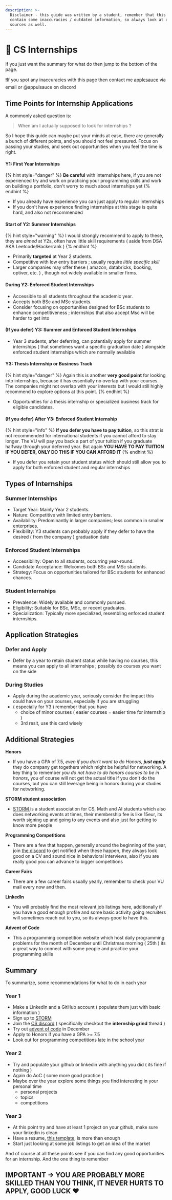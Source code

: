 ```yaml
---
description: >-
  Disclaimer - this guide was written by a student, remember that this might
  contain some inaccuracies / outdated information, so always look at official
  sources as well.
---
```


# 🎒 CS Internships

If you just want the summary for what do then jump to the bottom of the page.

:exclamation:If you spot any inaccuracies with this page then contact me [applesauce](https://app.gitbook.com/u/L19izUT6YgUOFOnMZwFzK7JLKw13 "mention") via email or @appulsauce on discord

## Time Points for Internship Applications

A commonly asked question is:&#x20;

> When am I actually supposed to look for internships ?&#x20;

So I hope this guide can maybe put your minds at ease, there are generally a bunch of different points, and you should not feel pressured. Focus on passing your studies, and seek out opportunities when you feel the time is right.

#### Y1: First Year Internships

{% hint style="danger" %}
**Be careful** with internships here, if you are not experienced try and work on practicing your programming skills and work on building a portfolio, don't worry to much about internships yet
{% endhint %}

* If you already have experience you can just apply to regular internships&#x20;
* If you don't have experience finding internships at this stage is quite hard, and also not recommended

#### Start of Y2: Summer Internships&#x20;

{% hint style="warning" %}
I would strongly recommend to apply to these, they are _aimed_ at Y2s, often have little skill requirements ( aside from DSA AKA Leetcode/Hackerrank )
{% endhint %}

* Primarily **targeted** at Year 2 students.
* Competitive with low entry barriers ; usually require _little specific skill_
* Larger companies may offer these ( amazon, databricks, booking, optiver, etc. ) , though not widely available in smaller firms.

#### During Y2: Enforced Student Internships

* Accessible to all students throughout the academic year.
* Accepts both BSc and MSc students.
* Consider focusing on opportunities designed for BSc students to enhance competitiveness ; internships that also accept Msc will be harder to get into

#### (If you defer) Y3: Summer and Enforced Student Internships

* Year 3 students, after deferring, can potentially apply for summer internships ( that sometimes want a specific graduation date )  alongside enforced student internships which are normally available

#### Y3: Thesis Internship or Business Track

{% hint style="danger" %}
Again this is another **very good point** for looking into internships, because it has essentially no overlap with your courses. The companies might not overlap with your interests but I would still highly recommend to explore options at this point.
{% endhint %}

* Opportunities for a thesis internship or specialized business track for eligible candidates.

#### (If you defer) After Y3: Enforced Student Internship

{% hint style="info" %}
**If you defer you have to pay tuition**, so this strat is not recommended for international students if you cannot afford to stay longer. The VU will pay you back a part of your tuition if you graduate halfway through your deferred year. But again **YOU HAVE TO PAY TUITION IF YOU DEFER, ONLY DO THIS IF YOU CAN AFFORD IT**
{% endhint %}

* If you defer you retain your student status which should still allow you to apply for both enforced student and regular internships

## Types of Internships

### Summer Internships

* Target Year: Mainly Year 2 students.
* Nature: Competitive with limited entry barriers.
* Availability: Predominantly in larger companies; less common in smaller enterprises.
* Flexibility: Y3 students can probably apply if they defer to have the desired ( from the company ) graduation date&#x20;

### Enforced Student Internships

* Accessibility: Open to all students, occurring year-round.
* Candidate Acceptance: Welcomes both BSc and MSc students.
* Strategy: Focus on opportunities tailored for BSc students for enhanced chances.

### Student Internships

* Prevalence: Widely available and commonly pursued.
* Eligibility: Suitable for BSc, MSc, or recent graduates.
* Specialization: Typically more specialized, resembling enforced student internships.

## Application Strategies

### **Defer and Apply**

* Defer by a year to retain student status while having no courses, this means you can apply to all internships ; possibly do courses you want on the side

### **During Studies**

* Apply during the academic year, seriously consider the impact this could have on your courses, especially if you are struggling&#x20;
* ( especially for Y3 ) remember that you have&#x20;
  * choice of minor courses ( easier courses = easier time for internship )
  * 3rd resit, use this card wisely&#x20;

## Additional Strategies

**Honors**&#x20;

* If you have a GPA of 7.5, _even if you don't want to do Honors, **just apply**_ they do company get togethers which might be helpful for networking. A key thing to remember _you do not have to do honors courses to be in honors_**,** you of course will not get the actual title if you don't do the courses, but you can still leverage being in honors during your studies for networking.

**STORM student association**

* [STORM ](https://svstorm.nl/)is a student association for CS, Math and AI students which also does networking events at times, their membership fee is like 15eur, its worth signing up and going to any events and also just for getting to know more people

**Programming Competitions**&#x20;

* There are a few that happen, generally around the beginning of the year, join [the discord](https://discord.gg/gcnCpas7a5) to get notified when these happen, they always look good on a CV and sound nice in behavioral interviews, also if you are really good you can advance to bigger competitions

**Career Fairs**

* There are a few career fairs usually yearly, remember to check your VU mail every now and then.

**LinkedIn**&#x20;

* You will probably find the most relevant job listings here, additionally if you have a good enough profile and some basic activity going recruiters will sometimes reach out to you, so its always good to have this.

**Advent of Code**&#x20;

* This a programming competition website which host daily programming problems for the month of December until Christmas morning ( 25th ) its a great way to connect with some people and practice your programming skills

## Summary

To summarize, some recommendations for what to do in each year

### Year 1

* Make a LinkedIn and a GitHub account ( populate them just with basic information )
* Sign up to [STORM ](https://svstorm.nl/)
* Join the [CS discord](https://discord.gg/gcnCpas7a5) ( specifically checkout the **internship grind** thread )
* Try out [advent of code](https://adventofcode.com/) in December&#x20;
* Apply to Honors if you have a GPA >= 7.5
* Look out for programming competitions late in the school year&#x20;

### Year 2

* Try and populate your github or linkedin with anything you did ( its fine if nothing )
* Again do AoC ( some more good practice )
* Maybe over the year explore some things you find interesting in your personal time&#x20;
  * personal projects&#x20;
  * topics&#x20;
  * competitions&#x20;

### Year 3

* At this point try and have at least 1 project on your github, make sure your linkedin is clean
* Have a resume, [this template](https://www.overleaf.com/latex/templates/jakes-resume/syzfjbzwjncs), is more than enough
* Start just looking at some job listings to get an idea of the market&#x20;

And of course at all these points see if you can find any good opportunities for an internship. And the one thing to remember&#x20;

## IMPORTANT -> YOU ARE PROBABLY MORE SKILLED THAN YOU THINK, IT NEVER HURTS TO APPLY, GOOD LUCK :heart:



